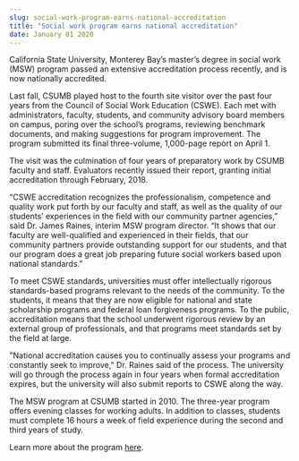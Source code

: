 ```yaml
---
slug: social-work-program-earns-national-accreditation
title: "Social work program earns national accreditation"
date: January 01 2020
---
```


 
<p>
  California State University, Monterey Bay’s master’s degree in social work
  (MSW) program passed an extensive accreditation process recently, and is now
  nationally accredited.
</p>
<p>
  Last fall, CSUMB played host to the fourth site visitor over the past four
  years from the Council of Social Work Education (CSWE). Each met with
  administrators, faculty, students, and community advisory board members on
  campus, poring over the school’s programs, reviewing benchmark documents, and
  making suggestions for program improvement. The program submitted its final
  three-volume, 1,000-page report on April 1.
</p>
<p>
  The visit was the culmination of four years of preparatory work by CSUMB
  faculty and staff. Evaluators recently issued their report, granting initial
  accreditation through February, 2018.
</p>
<p>
  “CSWE accreditation recognizes the professionalism, competence and quality
  work put forth by our faculty and staff, as well as the quality of our
  students’ experiences in the field with our community partner agencies,” said
  Dr. James Raines, interim MSW program director. “It shows that our faculty are
  well-qualified and experienced in their fields, that our community partners
  provide outstanding support for our students, and that our program does a
  great job preparing future social workers based upon national standards.”
</p>
<p>
  To meet CSWE standards, universities must offer intellectually rigorous
  standards-based programs relevant to the needs of the community. To the
  students, it means that they are now eligible for national and state
  scholarship programs and federal loan forgiveness programs. To the public,
  accreditation means that the school underwent rigorous review by an external
  group of professionals, and that programs meet standards set by the field at
  large.
</p>
<p>
  "National accreditation causes you to continually assess your programs and
  constantly seek to improve," Dr. Raines said of the process. The university
  will go through the process again in four years when formal accreditation
  expires, but the university will also submit reports to CSWE along the way.
</p>
<p>
  The MSW program at CSUMB started in 2010. The three-year program offers
  evening classes for working adults. In addition to classes, students must
  complete 16 hours a week of field experience during the second and third years
  of study.
</p>
<p>Learn more about the program <a href="https://msw.csumb.edu">here</a>.</p>
<p></p>
<p></p>
<p></p>
 
